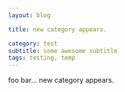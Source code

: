 ```yaml
---
layout: blog

title: new category appears.

category: test
subtitle: some awesome subtitle
tags: testing, temp
---
```


foo bar...
new category appears.